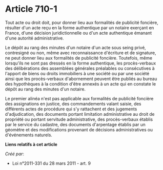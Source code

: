 # Article 710-1

Tout acte ou droit doit, pour donner lieu aux formalités de publicité foncière, résulter d'un acte reçu en la forme
authentique par un notaire exerçant en France, d'une décision juridictionnelle ou d'un acte authentique émanant d'une
autorité administrative.

Le dépôt au rang des minutes d'un notaire d'un acte sous seing privé, contresigné ou non, même avec reconnaissance d'écriture
et de signature, ne peut donner lieu aux formalités de publicité foncière. Toutefois, même lorsqu'ils ne sont pas dressés en
la forme authentique, les procès-verbaux des délibérations des assemblées générales préalables ou consécutives à l'apport de
biens ou droits immobiliers à une société ou par une société ainsi que les procès-verbaux d'abornement peuvent être publiés
au bureau des hypothèques à la condition d'être annexés à un acte qui en constate le dépôt au rang des minutes d'un notaire.

Le premier alinéa n'est pas applicable aux formalités de publicité foncière des assignations en justice, des commandements
valant saisie, des différents actes de procédure qui s'y rattachent et des jugements d'adjudication, des documents portant
limitation administrative au droit de propriété ou portant servitude administrative, des procès-verbaux établis par le
service du cadastre, des documents d'arpentage établis par un géomètre et des modifications provenant de décisions
administratives ou d'événements naturels.

**Liens relatifs à cet article**

_Créé par_:

  - Loi n°2011-331 du 28 mars 2011 - art. 9
